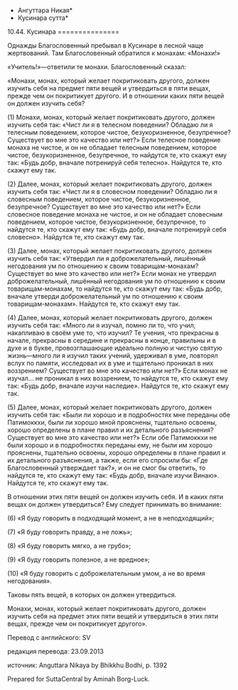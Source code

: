 * Ангуттара Никая*
* Кусинара сутта*

10\.44\. Кусинара
\=\=\=\=\=\=\=\=\=\=\=\=\=\=\=

Однажды Благословенный пребывал в Кусинаре в лесной чаще жертвований\. Там Благословенный обратился к монахам: «Монахи\!»

«Учитель\!»—ответили те монахи\. Благословенный сказал:

«Монахи, монах, который желает покритиковать другого, должен изучить себя на предмет пяти вещей и утвердиться в пяти вещах, прежде чем он покритикует другого\. И в отношении каких пяти вещей он должен изучить себя?

\(1\) Монахи, монах, который желает покритиковать другого, должен изучить себя так: «Чист ли я в телесном поведении? Обладаю ли я телесным поведением, которое чистое, безукоризненное, безупречное? Существует во мне это качество или нет?» Если телесное поведение монаха не чистое, и он не обладает телесным поведением, которое чистое, безукоризненное, безупречное, то найдутся те, кто скажут ему так: «Будь добр, вначале потренируй себя телесно»\. Найдутся те, кто скажут ему так\.

\(2\) Далее, монах, который желает покритиковать другого, должен изучить себя так: «Чист ли я в словесном поведении? Обладаю ли я словесным поведением, которое чистое, безукоризненное, безупречное? Существует во мне это качество или нет?» Если словесное поведение монаха не чистое, и он не обладает словесным поведением, которое чистое, безукоризненное, безупречное, то найдутся те, кто скажут ему так: «Будь добр, вначале потренируй себя словесно»\. Найдутся те, кто скажут ему так\.

\(3\) Далее, монах, который желает покритиковать другого, должен изучить себя так: «Утвердил ли я доброжелательный, лишённый негодования ум по отношению к своим товарищам\-монахам? Существует во мне это качество или нет?» Если монах не утвердил доброжелательный, лишённый негодования ум по отношению к своим товарищам\-монахам, то найдутся те, кто скажут ему так: «Будь добр, вначале утверди доброжелательный ум по отношению к своим товарищам\-монахам»\. Найдутся те, кто скажут ему так\.

\(4\) Далее, монах, который желает покритиковать другого, должен изучить себя так: «Много ли я изучал, помню ли то, что учил, накапливаю в своём уме то, что изучил? Те учения, что прекрасны в начале, прекрасны в середине и прекрасны в конце, правильны и в духе и в букве, провозглашающие идеально полную и чистую святую жизнь—много ли я изучил таких учений, удерживал в уме, повторял вслух по памяти, исследовал их в уме и тщательно проникал в них воззрением? Существует во мне это качество или нет?» Если монах не изучал… не проникал в них воззрением, то найдутся те, кто скажут ему так: «Будь добр, вначале изучи наследие»\. Найдутся те, кто скажут ему так\.

\(5\) Далее, монах, который желает покритиковать другого, должен изучить себя так: «Были ли хорошо и в подробностях мне переданы обе Патимоккхи, были ли хорошо мной прояснены, тщательно освоены, хорошо определены в плане правил и их детального разъяснения? Существует во мне это качество или нет?» Если обе Патимоккхи не были хорошо и в подробностях переданы ему, не были им хорошо прояснены, тщательно освоены, хорошо определены в плане правил и их детального разъяснения, а также, если его спросили бы: «Где Благословенный утверждает так?», и он не смог бы ответить, то найдутся те, кто скажут ему так: «Будь добр, вначале изучи Винаю»\. Найдутся те, кто скажут ему так\.

В отношении этих пяти вещей он должен изучить себя\. И в каких пяти вещах он должен утвердиться? Ему следует принимать во внимание:

\(6\) «Я буду говорить в подходящий момент, а не в неподходящий»;

\(7\) «Я буду говорить правду, а не ложь»;

\(8\) «Я буду говорить мягко, а не грубо»;

\(9\) «Я буду говорить полезное, а не вредное»;

\(10\) «Я буду говорить с доброжелательным умом, а не во время негодования»\.

Таковы пять вещей, в которых он должен утвердиться\.

Монахи, монах, который желает покритиковать другого, должен изучить себя на предмет этих пяти вещей и утвердиться в этих пяти вещах, прежде чем он покритикует другого»\.

Перевод с английского: SV

редакция перевода: 23\.09\.2013

источник: Anguttara Nikaya by Bhikkhu Bodhi, p\. 1392

Prepared for SuttaCentral by Aminah Borg\-Luck\.